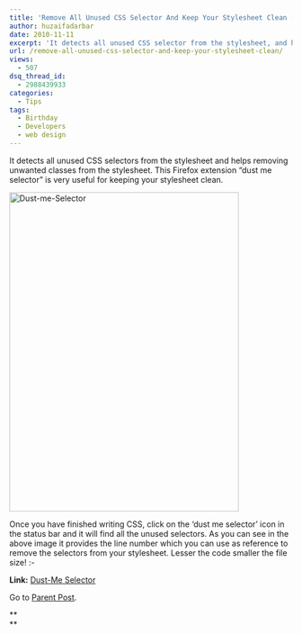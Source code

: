 ```yaml
---
title: 'Remove All Unused CSS Selector And Keep Your Stylesheet Clean [Firefox Extension]'
author: huzaifadarbar
date: 2010-11-11
excerpt: 'It detects all unused CSS selector from the stylesheet, and helps removing unwanted classes from your style sheet. This Firefox extension “dust me selector” is very useful for keeping your stylesheet clean. '
url: /remove-all-unused-css-selector-and-keep-your-stylesheet-clean/
views:
  - 507
dsq_thread_id:
  - 2988439933
categories:
  - Tips
tags:
  - Birthday
  - Developers
  - web design
---
```

It detects all unused CSS selectors from the stylesheet and helps removing unwanted classes from the stylesheet. This Firefox extension “dust me selector” is very useful for keeping your stylesheet clean.

[<img class="wp-image-54520" style="border: 0px initial initial" src="http://cdn.devilsworkshop.org/files/2010/11/image_thumb.png" border="0" alt="Dust-me-Selector" width="408" height="567" />][1]

Once you have finished writing CSS, click on the &#8216;dust me selector&#8217; icon in the status bar and it will find all the unused selectors. As you can see in the above image it provides the line number which you can use as reference to remove the selectors from your stylesheet. Lesser the code smaller the file size! <img src="http://devilsworkshop.org/wp-includes/images/smilies/simple-smile.png" alt=":-)" class="wp-smiley" style="height: 1em; max-height: 1em;" />

**Link:** <a href="https://addons.mozilla.org/en-US/firefox/addon/5392/" onclick="_gaq.push(['_trackEvent', 'outbound-article', 'https://addons.mozilla.org/en-US/firefox/addon/5392/', 'Dust-Me Selector']);" >Dust-Me Selector</a>

Go to [Parent Post][2].

**  
**

 [1]: http://cdn.devilsworkshop.org/files/2010/11/image.png
 [2]: http://devilsworkshop.org/18-firefox-addons-web-designers/
